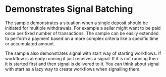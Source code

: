 # Demonstrates Signal Batching

The sample demonstrates a situation when a single deposit should be initiated for multiple withdrawals. For example a
seller might want to be paid once per fixed number of transactions. The sample can be easily extended to perform a
payment based on a more complex criteria like a specific time or accumulated amount.

The sample also demonstrates signal with start way of starting workflows. If workflow is already running it just
receives a signal. If it is not running then it is started first and then signal is delivered to it. You can think about
signal with start as a lazy way to create workflows when signalling them.
